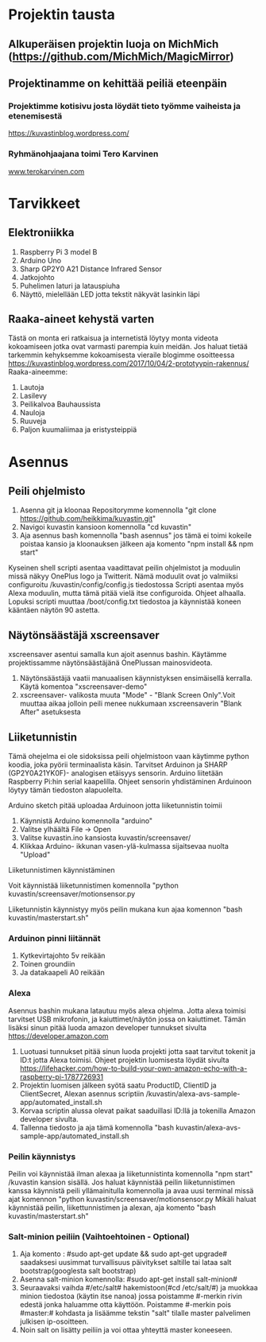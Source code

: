 # Projektin tausta
## Alkuperäisen projektin luoja on MichMich (https://github.com/MichMich/MagicMirror)
## Projektinamme on kehittää peiliä eteenpäin
### Projektimme kotisivu josta löydät tieto työmme vaiheista ja etenemisestä
https://kuvastinblog.wordpress.com/
### Ryhmänohjaajana toimi Tero Karvinen
www.terokarvinen.com

# Tarvikkeet
## Elektroniikka
1. Raspberry Pi 3 model B
2. Arduino Uno
3. Sharp GP2Y0 A21 Distance Infrared Sensor
4. Jatkojohto
5. Puhelimen laturi ja latauspiuha
6. Näyttö, mielellään LED jotta tekstit näkyvät lasinkin läpi
## Raaka-aineet kehystä varten
Tästä on monta eri ratkaisua ja internetistä löytyy monta videota kokoamiseen jotka ovat varmasti parempia kuin meidän.
Jos haluat tietää tarkemmin kehyksemme kokoamisesta vieraile blogimme osoitteessa https://kuvastinblog.wordpress.com/2017/10/04/2-prototyypin-rakennus/
Raaka-aineemme:
1. Lautoja
2. Lasilevy
3. Peilikalvoa Bauhaussista
4. Nauloja
5. Ruuveja
6. Paljon kuumaliimaa ja eristysteippiä
# Asennus
## Peili ohjelmisto
1. Asenna git ja kloonaa Repositorymme komennolla "git clone https://github.com/heikkima/kuvastin.git"
2. Navigoi kuvastin kansioon komennolla "cd kuvastin"
3. Aja asennus bash komennolla "bash asennus" jos tämä ei toimi kokeile poistaa kansio ja kloonauksen jälkeen aja komento "npm install && npm start"

Kyseinen shell scripti asentaa vaadittavat peilin ohjelmistot ja moduulin missä näkyy OnePlus logo ja Twitterit. Nämä moduulit ovat jo valmiiksi configuroitu /kuvastin/config/config.js tiedostossa
Scripti asentaa myös Alexa moduulin, mutta tämä pitää vielä itse configuroida. Ohjeet alhaalla.
Lopuksi scripti muuttaa /boot/config.txt tiedostoa ja käynnistää koneen kääntäen näytön 90 astetta.

## Näytönsäästäjä xscreensaver
xscreensaver asentui samalla kun ajoit asennus bashin. Käytämme projektissamme näytönsäästäjänä OnePlussan mainosvideota.
1. Näytönsäästäjä vaatii manuaalisen käynnistyksen ensimäisellä kerralla. Käytä komentoa "xscreensaver-demo"
2. xscreensaver- valikosta muuta "Mode" - "Blank Screen Only".Voit muuttaa aikaa jolloin peili menee nukkumaan xscreensaverin "Blank After" asetuksesta

## Liiketunnistin
Tämä ohejelma ei ole sidoksissa peili ohjelmistoon vaan käytimme python koodia, joka pyörii terminaalista käsin. 
Tarvitset Arduinon ja SHARP (GP2Y0A21YK0F)- analogisen etäisyys sensorin. Arduino liitetään Raspberry Pi:hin serial kaapelilla. Ohjeet sensorin yhdistäminen Arduinoon löytyy tämän tiedoston alapuolelta.  

Arduino sketch pitää uploadaa Arduinoon jotta liiketunnistin toimii
1. Käynnistä Arduino komennolla "arduino"
2. Valitse ylhäältä File -> Open
3. Valitse kuvastin.ino kansiosta kuvastin/screensaver/
3. Klikkaa Arduino- ikkunan vasen-ylä-kulmassa sijaitsevaa nuolta "Upload"

Liiketunnistimen käynnistäminen

 Voit käynnistää liiketunnistimen komennolla "python kuvastin/screensaver/motionsensor.py

 Liiketunnistin käynnistyy myös peilin mukana kun ajaa komennon "bash kuvastin/masterstart.sh"

### Arduinon pinni liitännät
1. Kytkevirtajohto 5v reikään
2. Toinen groundiin 
3. Ja datakaapeli A0 reikään

### Alexa
Asennus bashin mukana latautuu myös alexa ohjelma. Jotta alexa toimisi tarvitset USB mikrofonin, ja kaiuttimet/näytön jossa on kaiuttimet. Tämän lisäksi sinun pitää luoda amazon developer tunnukset sivulta https://developer.amazon.com

1. Luotuasi tunnukset pitää sinun luoda projekti jotta saat tarvitut tokenit ja ID:t jotta Alexa toimisi. Ohjeet projektin luomisesta löydät sivulta https://lifehacker.com/how-to-build-your-own-amazon-echo-with-a-raspberry-pi-1787726931
2. Projektin luomisen jälkeen syötä saatu ProductID, ClientID ja ClientSecret, Alexan asennus scriptiin /kuvastin/alexa-avs-sample-app/automated_install.sh
3. Korvaa scriptin alussa olevat paikat saaduillasi ID:llä ja tokenilla Amazon developer sivulta.
4. Tallenna tiedosto ja aja tämä komennolla "bash kuvastin/alexa-avs-sample-app/automated_install.sh

### Peilin käynnistys
Peilin voi käynnistää ilman alexaa ja liiketunnistinta komennolla "npm start" /kuvastin kansion sisällä.
Jos haluat käynnistää peilin liiketunnistimen kanssa käynnistä peili yllämainitulla komennolla ja avaa uusi terminal missä ajat komennon "python kuvastin/screensaver/motionsensor.py
Mikäli haluat käynnistää peilin, liikettunnistimen ja alexan, aja komento "bash kuvastin/masterstart.sh"
### Salt-minion peiliin (Vaihtoehtoinen - Optional)
1. Aja komento : #sudo apt-get update && sudo apt-get upgrade# saadaksesi uusimmat turvallisuus päivitykset saltille tai lataa salt bootstrap(googlesta salt bootstrap)
2. Asenna salt-minion komennolla: #sudo apt-get install salt-minion# 
3. Seuraavaksi vaihda #/etc/salt# hakemistoon(#cd /etc/salt/#) ja muokkaa minion tiedostoa (käytin itse nanoa) jossa poistamme #-merkin rivin edestä jonka haluamme otta käyttöön.
   Poistamme #-merkin pois #master:# kohdasta ja lisäämme tekstin "salt" tilalle master palvelimen julkisen ip-osoitteen.
4. Noin salt on lisätty peiliin ja voi ottaa yhteyttä master koneeseen.

